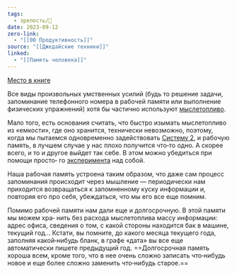 ```yaml
---
tags:
  - зрелость/🌱
date: 2023-09-12
zero-link:
  - "[[00 Продуктивность]]"
source: "[[Джедайские техники]]"
linked:
  - "[[Память человека]]"
---
```

[Место в книге](Джедайские%20техники.pdf#page=28&selection=40,0,40,29)

Все виды произвольных умственных усилий (будь то решение задачи, запоминание телефонного номера в рабочей памяти или выполнение физических упражнений) хотя бы частично используют [мыслетопливо](Мыслетопливо.md).

Мало того, есть основания считать, что быстро изымать мыслетопливо из «емкости», где оно хранится, технически невозможно, поэтому, когда мы пытаемся одновременно задействовать [Систему 2](Мышление%20по%20Даниэлю%20Канеману.md#^00f507), и рабочую память, в лучшем случае у нас плохо получится что‑то одно. А скорее всего, и то и другое выйдет так себе. В этом можно убедиться при помощи просто‑ го [эксперимента](Джедайские%20техники.pdf#page=29&selection=33,0,34,25) над собой.

Наша рабочая память устроена таким образом, что даже сам процесс запоминания происходит через мышление — периодически нам приходится возвращаться к запомненному куску информации и, повторяя его про себя, убеждаться, что мы его все еще помним.

Помимо рабочей памяти нам дали еще и долгосрочную. В этой памяти мы можем хра‑ нить без расхода мыслетоплива массу информации: адрес офиса, сведения о том, с какой стороны находится бак в машине, текущий год… Кстати, вы помните, до какого месяца текущего года, заполняя какой‑нибудь бланк, в графе «дата» вы все еще автоматически пишете предыдущий год. ==Долгосрочная память хороша всем, кроме того, что в нее очень сложно записать что‑нибудь новое и еще более сложно заменить что‑нибудь старое.==